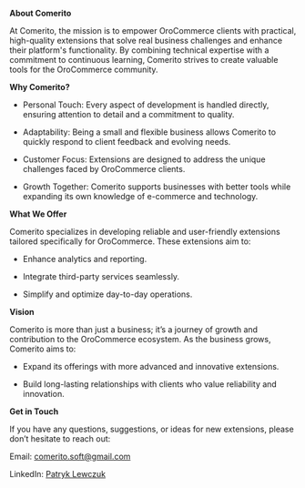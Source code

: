 **About Comerito**

At Comerito, the mission is to empower OroCommerce clients with practical, high-quality extensions that solve real business challenges and enhance their platform's functionality. By combining technical expertise with a commitment to continuous learning, Comerito strives to create valuable tools for the OroCommerce community.

**Why Comerito?**

- Personal Touch: Every aspect of development is handled directly, ensuring attention to detail and a commitment to quality.

- Adaptability: Being a small and flexible business allows Comerito to quickly respond to client feedback and evolving needs.

- Customer Focus: Extensions are designed to address the unique challenges faced by OroCommerce clients.

- Growth Together: Comerito supports businesses with better tools while expanding its own knowledge of e-commerce and technology.

**What We Offer**

Comerito specializes in developing reliable and user-friendly extensions tailored specifically for OroCommerce. These extensions aim to:

- Enhance analytics and reporting.

- Integrate third-party services seamlessly.

- Simplify and optimize day-to-day operations.

**Vision**

Comerito is more than just a business; it’s a journey of growth and contribution to the OroCommerce ecosystem. As the business grows, Comerito aims to:

- Expand its offerings with more advanced and innovative extensions.

- Build long-lasting relationships with clients who value reliability and innovation.

**Get in Touch**

If you have any questions, suggestions, or ideas for new extensions, please don’t hesitate to reach out:

Email: comerito.soft@gmail.com

LinkedIn: [Patryk Lewczuk](www.linkedin.com/in/patryk-lewczuk-poland/)
